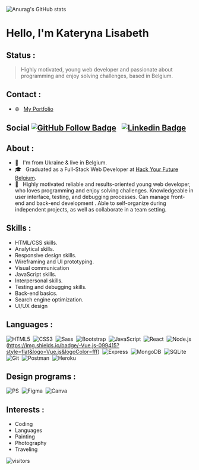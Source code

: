 ![Anurag's GitHub stats](https://github-readme-stats.vercel.app/api?username=klisabeth&show_icons=true&theme=algolia)



# Hello, I'm Kateryna Lisabeth

## Status :

 > Highly motivated, young web developer and passionate about programming and enjoy solving challenges, based in Belgium.

## Contact :
-  🌐 &nbsp; [My Portfolio](https://mijn-portfolio-website.herokuapp.com/)
## Social [![GitHub Follow Badge](https://img.shields.io/github/followers/NisanurBulut?label=follow&style=social)](https://github.com/KLisabeth)  &nbsp; [![Linkedin Badge](https://img.shields.io/badge/-Linkedin-blue?style=flat&logo=Linkedin&logoColor=white&link=https://www.linkedin.com/in/nisanur-bulut/)](https://www.linkedin.com/in/kateryna-lisabeth-48a8a093/)

##  About :

-  🏡 &nbsp; I'm from Ukraine & live in Belgium.
-  🎓 &nbsp; Graduated as a Full-Stack Web Developer at [Hack Your Future Belgium](https://github.com/HackYourFutureBelgium).  
-  💁 &nbsp; Highly motivated reliable and results-oriented young web developer, who loves programming and enjoy solving challenges. Knowledgeable in user interface, testing, and debugging processes. Can manage front-end and back-end development . Able to self-organize during independent projects, as well as collaborate in a team setting. 

## Skills :

- HTML/CSS skills.
- Analytical skills.
- Responsive design skills.
- Wireframing and UI prototyping.
- Visual communication
- JavaScript skills.
- Interpersonal skills.
- Testing and debugging skills.
- Back-end basics.
- Search engine optimization.
- UI/UX design

## Languages :

 ![HTML5](https://img.shields.io/badge/-HTML5-E34F26?style=flat&logo=HTML5&logoColor=fff)&nbsp;  ![CSS3](https://img.shields.io/badge/-CSS3-0e5cd1?style=flat&logo=CSS3&logoColor=000)&nbsp; ![Sass](https://img.shields.io/badge/-Sass-ff69b4?style=flat&logo=sass&logoColor=fff)&nbsp;  ![Bootstrap](https://img.shields.io/badge/-Bootstrap-563D7C?style=flat&logo=bootstrap&logoColor=fff)&nbsp;   ![JavaScript](https://img.shields.io/badge/-JavaScript-d8ef0b?style=flat&logo=javascript&labelColor=000)&nbsp; ![React](https://img.shields.io/badge/React-06e8f0?style=flat&logo=react&logoColor=fff)&nbsp; ![Node.js](https://img.shields.io/badge/-Node.js-099415?style=flat&logo=Node.js&logoColor=fff)&nbsp; (https://img.shields.io/badge/-Vue.js-099415?style=flat&logo=Vue.js&logoColor=fff)&nbsp; ![Express](https://img.shields.io/badge/-Express-fff?style=flat&logo=Express&logoColor=0e5cd1)&nbsp; ![MongoDB](https://img.shields.io/badge/-MongoDB-c4c4c4?style=flat&logo=MongoDB&logoColor=099415)&nbsp; ![SQLite](https://img.shields.io/badge/-SQLite-fff?style=flat&logo=SQLite&logoColor=0e5cd1)&nbsp;  ![Git](https://img.shields.io/badge/-Git-E34F26?style=flat&logo=Git&logoColor=fff)&nbsp; ![Postman](https://img.shields.io/badge/-Postman-E34F26?style=flat&logo=Postman&logoColor=fff)&nbsp;  ![Heroku](https://img.shields.io/badge/-Heroku-563D7C?style=flat&logo=Heroku&logoColor=fff)&nbsp; 

## Design programs : 

![PS](https://img.shields.io/badge/-PS-031a3d?style=flat&logo=Photoshop&logoColor=0e5cd1)&nbsp;   ![Figma](https://img.shields.io/badge/-Figma-000?style=flat&logo=Figma&logoColor=f715e4)&nbsp;  ![Canva](https://img.shields.io/badge/-Canva-06e8f0?style=flat&logo=Canva&logoColor=fff)&nbsp;
  
## Interests :
- Coding
- Languages
- Painting
- Photography
- Traveling

![visitors](https://visitor-badge.laobi.icu/badge?page_id=klisabeth)

